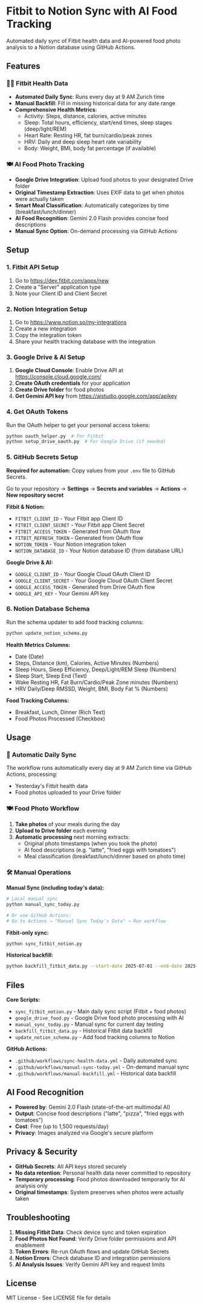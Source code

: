 # Fitbit to Notion Sync with AI Food Tracking

Automated daily sync of Fitbit health data and AI-powered food photo analysis to a Notion database using GitHub Actions.

## Features

### 🏃‍♂️ **Fitbit Health Data**
- **Automated Daily Sync**: Runs every day at 9 AM Zurich time
- **Manual Backfill**: Fill in missing historical data for any date range
- **Comprehensive Health Metrics**:
  - Activity: Steps, distance, calories, active minutes
  - Sleep: Total hours, efficiency, start/end times, sleep stages (deep/light/REM)
  - Heart Rate: Resting HR, fat burn/cardio/peak zones
  - HRV: Daily and deep sleep heart rate variability
  - Body: Weight, BMI, body fat percentage (if available)

### 🍽️ **AI Food Photo Tracking**
- **Google Drive Integration**: Upload food photos to your designated Drive folder
- **Original Timestamp Extraction**: Uses EXIF data to get when photos were actually taken
- **Smart Meal Classification**: Automatically categorizes by time (breakfast/lunch/dinner)
- **AI Food Recognition**: Gemini 2.0 Flash provides concise food descriptions
- **Manual Sync Option**: On-demand processing via GitHub Actions

## Setup

### 1. Fitbit API Setup
1. Go to https://dev.fitbit.com/apps/new
2. Create a "Server" application type
3. Note your Client ID and Client Secret

### 2. Notion Integration Setup
1. Go to https://www.notion.so/my-integrations
2. Create a new integration
3. Copy the integration token
4. Share your health tracking database with the integration

### 3. Google Drive & AI Setup
1. **Google Cloud Console**: Enable Drive API at https://console.cloud.google.com/
2. **Create OAuth credentials** for your application
3. **Create Drive folder** for food photos
4. **Get Gemini API key** from https://aistudio.google.com/app/apikey

### 4. Get OAuth Tokens
Run the OAuth helper to get your personal access tokens:
```bash
python oauth_helper.py  # For Fitbit
python setup_drive_oauth.py  # For Google Drive (if needed)
```

### 5. GitHub Secrets Setup
**Required for automation:** Copy values from your `.env` file to GitHub Secrets.

Go to your repository → **Settings** → **Secrets and variables** → **Actions** → **New repository secret**

**Fitbit & Notion:**
- `FITBIT_CLIENT_ID` - Your Fitbit app Client ID
- `FITBIT_CLIENT_SECRET` - Your Fitbit app Client Secret  
- `FITBIT_ACCESS_TOKEN` - Generated from OAuth flow
- `FITBIT_REFRESH_TOKEN` - Generated from OAuth flow
- `NOTION_TOKEN` - Your Notion integration token
- `NOTION_DATABASE_ID` - Your Notion database ID (from database URL)

**Google Drive & AI:**
- `GOOGLE_CLIENT_ID` - Your Google Cloud OAuth Client ID
- `GOOGLE_CLIENT_SECRET` - Your Google Cloud OAuth Client Secret
- `GOOGLE_ACCESS_TOKEN` - Generated from Drive OAuth flow
- `GOOGLE_API_KEY` - Your Gemini API key

### 6. Notion Database Schema
Run the schema updater to add food tracking columns:
```bash
python update_notion_schema.py
```

**Health Metrics Columns:**
- Date (Date)
- Steps, Distance (km), Calories, Active Minutes (Numbers)
- Sleep Hours, Sleep Efficiency, Deep/Light/REM Sleep (Numbers)
- Sleep Start, Sleep End (Text)
- Wake Resting HR, Fat Burn/Cardio/Peak Zone minutes (Numbers)
- HRV Daily/Deep RMSSD, Weight, BMI, Body Fat % (Numbers)

**Food Tracking Columns:**
- Breakfast, Lunch, Dinner (Rich Text)
- Food Photos Processed (Checkbox)

## Usage

### 🔄 **Automatic Daily Sync**
The workflow runs automatically every day at 9 AM Zurich time via GitHub Actions, processing:
- Yesterday's Fitbit health data
- Food photos uploaded to your Drive folder

### 🍽️ **Food Photo Workflow**
1. **Take photos** of your meals during the day
2. **Upload to Drive folder** each evening
3. **Automatic processing** next morning extracts:
   - Original photo timestamps (when you took the photo)
   - AI food descriptions (e.g. "latte", "fried eggs with tomatoes")
   - Meal classification (breakfast/lunch/dinner based on photo time)

### 🛠️ **Manual Operations**

**Manual Sync (including today's data):**
```bash
# Local manual sync
python manual_sync_today.py

# Or use GitHub Actions:
# Go to Actions → "Manual Sync Today's Data" → Run workflow
```

**Fitbit-only sync:**
```bash
python sync_fitbit_notion.py
```

**Historical backfill:**
```bash
python backfill_fitbit_data.py --start-date 2025-07-01 --end-date 2025-07-10
```

## Files

**Core Scripts:**
- `sync_fitbit_notion.py` - Main daily sync script (Fitbit + food photos)
- `google_drive_food.py` - Google Drive food photo processing with AI
- `manual_sync_today.py` - Manual sync for current day testing
- `backfill_fitbit_data.py` - Historical Fitbit data backfill
- `update_notion_schema.py` - Add food tracking columns to Notion

**GitHub Actions:**
- `.github/workflows/sync-health-data.yml` - Daily automated sync
- `.github/workflows/manual-sync-today.yml` - On-demand manual sync
- `.github/workflows/manual-backfill.yml` - Historical data backfill

## AI Food Recognition

- **Powered by**: Gemini 2.0 Flash (state-of-the-art multimodal AI)
- **Output**: Concise food descriptions ("latte", "pizza", "fried eggs with tomatoes")
- **Cost**: Free (up to 1,500 requests/day)
- **Privacy**: Images analyzed via Google's secure platform

## Privacy & Security

- **GitHub Secrets**: All API keys stored securely
- **No data retention**: Personal health data never committed to repository
- **Temporary processing**: Food photos downloaded temporarily for AI analysis only
- **Original timestamps**: System preserves when photos were actually taken

## Troubleshooting

1. **Missing Fitbit Data**: Check device sync and token expiration
2. **Food Photos Not Found**: Verify Drive folder permissions and API enablement
3. **Token Errors**: Re-run OAuth flows and update GitHub Secrets
4. **Notion Errors**: Check database ID and integration permissions
5. **AI Analysis Issues**: Verify Gemini API key and request limits

## License

MIT License - See LICENSE file for details